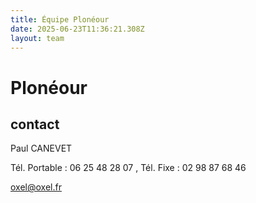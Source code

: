 ```yaml
---
title: Équipe Plonéour 
date: 2025-06-23T11:36:21.308Z
layout: team
---
```


# Plonéour 



## contact 

Paul CANEVET

Tél. Portable : 06 25 48 28 07 , Tél. Fixe : 02 98 87 68 46

oxel@oxel.fr

